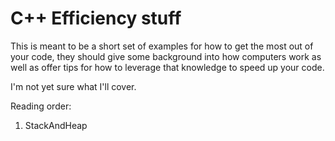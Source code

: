 # C++ Efficiency stuff

This is meant to be a short set of examples for how to get the most out of your code, they should give some background into how computers work as well as offer tips for how to leverage that knowledge to speed up your code.

I'm not yet sure what I'll cover.

Reading order:

1. StackAndHeap